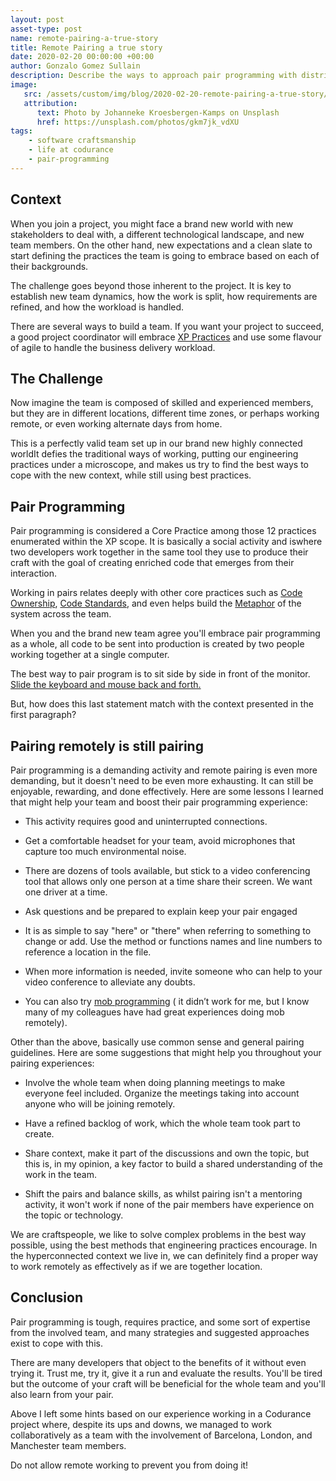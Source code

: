 ```yaml
---
layout: post
asset-type: post
name: remote-pairing-a-true-story
title: Remote Pairing a true story
date: 2020-02-20 00:00:00 +00:00
author: Gonzalo Gomez Sullain
description: Describe the ways to approach pair programming with distributed teams from a personal experience
image:
   src: /assets/custom/img/blog/2020-02-20-remote-pairing-a-true-story/johanneke-kroesbergen-kamps-gkm7jk_vdXU-unsplash.jpg
   attribution:
      text: Photo by Johanneke Kroesbergen-Kamps on Unsplash
      href: https://unsplash.com/photos/gkm7jk_vdXU
tags:
    - software craftsmanship
    - life at codurance
    - pair-programming
---
```


## Context

When you join a project, you might face a brand new world with new stakeholders to deal with, a different technological landscape, and new team members. On the other hand, new expectations and a clean slate to start defining the practices the team is going to embrace based on each of their backgrounds.

The challenge goes beyond those inherent to the project. It is key to establish new team dynamics, how the work is split, how requirements are refined, and how the workload is handled.

There are several ways to build a team. If you want your project to succeed, a good project coordinator will embrace [XP Practices](http://www.extremeprogramming.org/) and use some flavour of agile to handle the business delivery workload.

## The Challenge

Now imagine the team is composed of skilled and experienced members, but they are in different locations, different time zones, or perhaps working remote, or even working alternate days from home.

This is a perfectly valid team set up in our brand new highly connected worldIt defies the traditional ways of working, putting our engineering practices under a microscope, and makes us try to find the best ways to cope with the new context, while still using best practices.

## Pair Programming

Pair programming is considered a Core Practice among those 12 practices enumerated within the XP scope. It is basically a social activity and iswhere two developers work together in the same tool they use to produce their craft with the goal of creating enriched code that emerges from their interaction.

Working in pairs relates deeply with other core practices such as [Code Ownership](https://ronjeffries.com/xprog/what-is-extreme-programming/#collective), [Code Standards](https://ronjeffries.com/xprog/what-is-extreme-programming/#coding), and even helps build the [Metaphor](https://ronjeffries.com/xprog/what-is-extreme-programming/#metaphor) of the system across the team.

When you and the brand new team agree you'll embrace pair programming as a whole, all code to be sent into production is created by two people working together at a single computer.

The best way to pair program is to sit side by side in front of the monitor. [Slide the keyboard and mouse back and forth.](http://www.extremeprogramming.org/rules/pair.html)

But, how does this last statement match with the context presented in the first paragraph?

## Pairing remotely is still pairing

Pair programming is a demanding activity and remote pairing is even more demanding, but it doesn't need to be even more exhausting. It can still be enjoyable, rewarding, and done effectively. Here are some lessons I learned that might help your team and boost their pair programming experience:

-   This activity requires good and uninterrupted connections.
    
-   Get a comfortable headset for your team, avoid microphones that capture too much environmental noise.
    
-   There are dozens of tools available, but stick to a video conferencing tool that allows only one person at a time share their screen. We want one driver at a time.
    
-   Ask questions and be prepared to explain keep your pair engaged
    
-   It is as simple to say "here" or "there" when referring to something to change or add. Use the method or functions names and line numbers to reference a location in the file.
    
-   When more information is needed, invite someone who can help to your video conference to alleviate any doubts.
    
-   You can also try [mob programming](https://en.wikipedia.org/wiki/Mob_programming) ( it didn’t work for me, but I know many of my colleagues have had great experiences doing mob remotely).
    

Other than the above, basically use common sense and general pairing guidelines. Here are some suggestions that might help you throughout your pairing experiences:

-   Involve the whole team when doing planning meetings to make everyone feel included. Organize the meetings taking into account anyone who will be joining remotely.
    
-   Have a refined backlog of work, which the whole team took part to create.
    
-   Share context, make it part of the discussions and own the topic, but this is, in my opinion, a key factor to build a shared understanding of the work in the team.
    
-   Shift the pairs and balance skills, as whilst pairing isn't a mentoring activity, it won't work if none of the pair members have experience on the topic or technology.
    

We are craftspeople, we like to solve complex problems in the best way possible, using the best methods that engineering practices encourage. In the hyperconnected context we live in, we can definitely find a proper way to work remotely as effectively as if we are together location.

## Conclusion

Pair programming is tough, requires practice, and some sort of expertise from the involved team, and many strategies and suggested approaches exist to cope with this.

There are many developers that object to the benefits of it without even trying it. Trust me, try it, give it a run and evaluate the results. You'll be tired but the outcome of your craft will be beneficial for the whole team and you'll also learn from your pair.

Above I left some hints based on our experience working in a Codurance project where, despite its ups and downs, we managed to work collaboratively as a team with the involvement of Barcelona, London, and Manchester team members.

Do not allow remote working to prevent you from doing it!